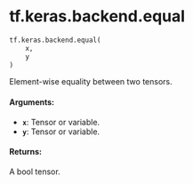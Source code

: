 <div itemscope itemtype="http://developers.google.com/ReferenceObject">
<meta itemprop="name" content="tf.keras.backend.equal" />
<meta itemprop="path" content="Stable" />
</div>

# tf.keras.backend.equal

``` python
tf.keras.backend.equal(
    x,
    y
)
```

Element-wise equality between two tensors.

#### Arguments:

* <b>`x`</b>: Tensor or variable.
* <b>`y`</b>: Tensor or variable.


#### Returns:

A bool tensor.